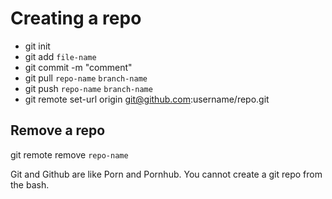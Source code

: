 # Creating a repo
* git init
* git add `file-name`
* git commit -m "comment"
* git pull `repo-name` `branch-name`
* git push `repo-name` `branch-name`
* git remote set-url origin git@github.com:username/repo.git



## Remove a repo
git remote remove `repo-name`

Git and Github are like Porn and Pornhub. You cannot create a git repo from the bash.
